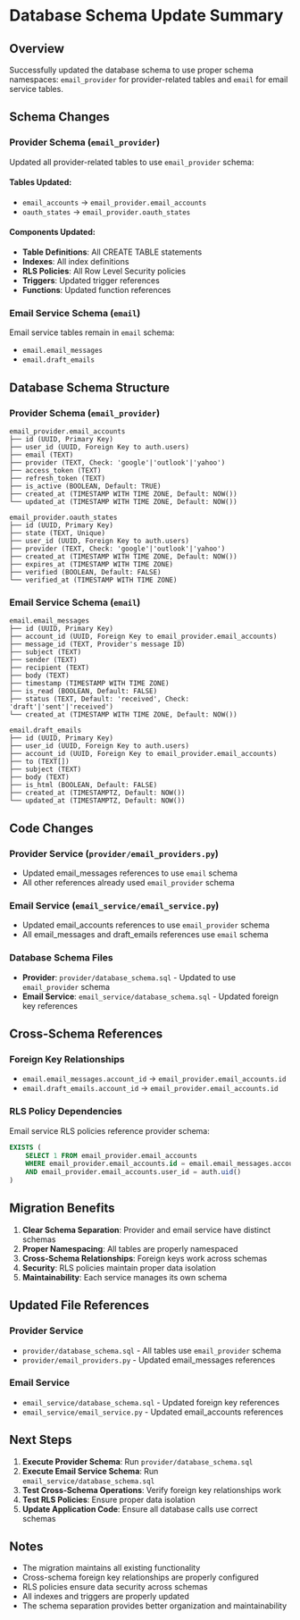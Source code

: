 # Database Schema Update Summary

## Overview
Successfully updated the database schema to use proper schema namespaces: `email_provider` for provider-related tables and `email` for email service tables.

## Schema Changes

### Provider Schema (`email_provider`)
Updated all provider-related tables to use `email_provider` schema:

#### Tables Updated:
- `email_accounts` → `email_provider.email_accounts`
- `oauth_states` → `email_provider.oauth_states`

#### Components Updated:
- **Table Definitions**: All CREATE TABLE statements
- **Indexes**: All index definitions
- **RLS Policies**: All Row Level Security policies
- **Triggers**: Updated trigger references
- **Functions**: Updated function references

### Email Service Schema (`email`)
Email service tables remain in `email` schema:
- `email.email_messages`
- `email.draft_emails`

## Database Schema Structure

### Provider Schema (`email_provider`)
```
email_provider.email_accounts
├── id (UUID, Primary Key)
├── user_id (UUID, Foreign Key to auth.users)
├── email (TEXT)
├── provider (TEXT, Check: 'google'|'outlook'|'yahoo')
├── access_token (TEXT)
├── refresh_token (TEXT)
├── is_active (BOOLEAN, Default: TRUE)
├── created_at (TIMESTAMP WITH TIME ZONE, Default: NOW())
└── updated_at (TIMESTAMP WITH TIME ZONE, Default: NOW())

email_provider.oauth_states
├── id (UUID, Primary Key)
├── state (TEXT, Unique)
├── user_id (UUID, Foreign Key to auth.users)
├── provider (TEXT, Check: 'google'|'outlook'|'yahoo')
├── created_at (TIMESTAMP WITH TIME ZONE, Default: NOW())
├── expires_at (TIMESTAMP WITH TIME ZONE)
├── verified (BOOLEAN, Default: FALSE)
└── verified_at (TIMESTAMP WITH TIME ZONE)
```

### Email Service Schema (`email`)
```
email.email_messages
├── id (UUID, Primary Key)
├── account_id (UUID, Foreign Key to email_provider.email_accounts)
├── message_id (TEXT, Provider's message ID)
├── subject (TEXT)
├── sender (TEXT)
├── recipient (TEXT)
├── body (TEXT)
├── timestamp (TIMESTAMP WITH TIME ZONE)
├── is_read (BOOLEAN, Default: FALSE)
├── status (TEXT, Default: 'received', Check: 'draft'|'sent'|'received')
└── created_at (TIMESTAMP WITH TIME ZONE, Default: NOW())

email.draft_emails
├── id (UUID, Primary Key)
├── user_id (UUID, Foreign Key to auth.users)
├── account_id (UUID, Foreign Key to email_provider.email_accounts)
├── to (TEXT[])
├── subject (TEXT)
├── body (TEXT)
├── is_html (BOOLEAN, Default: FALSE)
├── created_at (TIMESTAMPTZ, Default: NOW())
└── updated_at (TIMESTAMPTZ, Default: NOW())
```

## Code Changes

### Provider Service (`provider/email_providers.py`)
- Updated email_messages references to use `email` schema
- All other references already used `email_provider` schema

### Email Service (`email_service/email_service.py`)
- Updated email_accounts references to use `email_provider` schema
- All email_messages and draft_emails references use `email` schema

### Database Schema Files
- **Provider**: `provider/database_schema.sql` - Updated to use `email_provider` schema
- **Email Service**: `email_service/database_schema.sql` - Updated foreign key references

## Cross-Schema References

### Foreign Key Relationships
- `email.email_messages.account_id` → `email_provider.email_accounts.id`
- `email.draft_emails.account_id` → `email_provider.email_accounts.id`

### RLS Policy Dependencies
Email service RLS policies reference provider schema:
```sql
EXISTS (
    SELECT 1 FROM email_provider.email_accounts 
    WHERE email_provider.email_accounts.id = email.email_messages.account_id 
    AND email_provider.email_accounts.user_id = auth.uid()
)
```

## Migration Benefits

1. **Clear Schema Separation**: Provider and email service have distinct schemas
2. **Proper Namespacing**: All tables are properly namespaced
3. **Cross-Schema Relationships**: Foreign keys work across schemas
4. **Security**: RLS policies maintain proper data isolation
5. **Maintainability**: Each service manages its own schema

## Updated File References

### Provider Service
- `provider/database_schema.sql` - All tables use `email_provider` schema
- `provider/email_providers.py` - Updated email_messages references

### Email Service
- `email_service/database_schema.sql` - Updated foreign key references
- `email_service/email_service.py` - Updated email_accounts references

## Next Steps

1. **Execute Provider Schema**: Run `provider/database_schema.sql`
2. **Execute Email Service Schema**: Run `email_service/database_schema.sql`
3. **Test Cross-Schema Operations**: Verify foreign key relationships work
4. **Test RLS Policies**: Ensure proper data isolation
5. **Update Application Code**: Ensure all database calls use correct schemas

## Notes

- The migration maintains all existing functionality
- Cross-schema foreign key relationships are properly configured
- RLS policies ensure data security across schemas
- All indexes and triggers are properly updated
- The schema separation provides better organization and maintainability

